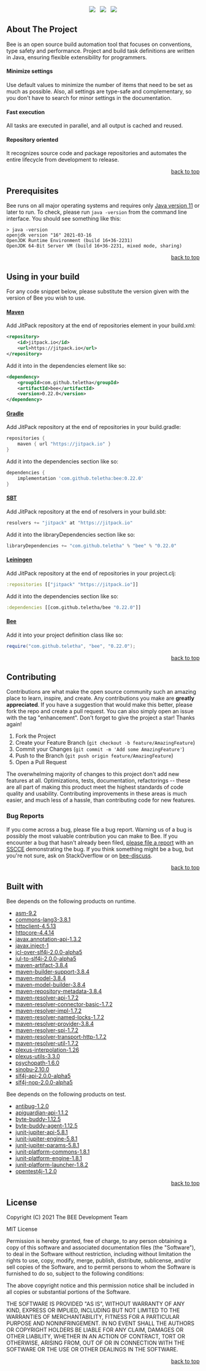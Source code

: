 <p align="center">
    <a href="https://docs.oracle.com/en/java/javase/11/"><img src="https://img.shields.io/badge/Java-Release%2011-green"/></a>
    <span>&nbsp;</span>
    <a href="https://jitpack.io/#teletha/bee"><img src="https://img.shields.io/jitpack/v/github/teletha/bee?label=Repository&color=green"></a>
    <span>&nbsp;</span>
    <a href="https://teletha.github.io/bee"><img src="https://img.shields.io/website.svg?down_color=red&down_message=CLOSE&label=Official%20Site&up_color=green&up_message=OPEN&url=https%3A%2F%2Fteletha.github.io%2Fbee"></a>
</p>


## About The Project
Bee is an open source build automation tool that focuses on conventions, type safety and performance.
Project and build task definitions are written in Java, ensuring flexible extensibility for programmers.

#### Minimize settings
Use default values to minimize the number of items that need to be set as much as possible. Also, all settings are type-safe and complementary, so you don't have to search for minor settings in the documentation.

#### Fast execution
All tasks are executed in parallel, and all output is cached and reused.

#### Repository oriented
It recognizes source code and package repositories and automates the entire lifecycle from development to release.
<p align="right"><a href="#top">back to top</a></p>


## Prerequisites
Bee runs on all major operating systems and requires only [Java version 11](https://docs.oracle.com/en/java/javase/11/) or later to run.
To check, please run `java -version` from the command line interface. You should see something like this:
```
> java -version
openjdk version "16" 2021-03-16
OpenJDK Runtime Environment (build 16+36-2231)
OpenJDK 64-Bit Server VM (build 16+36-2231, mixed mode, sharing)
```
<p align="right"><a href="#top">back to top</a></p>

## Using in your build
For any code snippet below, please substitute the version given with the version of Bee you wish to use.
#### [Maven](https://maven.apache.org/)
Add JitPack repository at the end of repositories element in your build.xml:
```xml
<repository>
    <id>jitpack.io</id>
    <url>https://jitpack.io</url>
</repository>
```
Add it into in the dependencies element like so:
```xml
<dependency>
    <groupId>com.github.teletha</groupId>
    <artifactId>bee</artifactId>
    <version>0.22.0</version>
</dependency>
```
#### [Gradle](https://gradle.org/)
Add JitPack repository at the end of repositories in your build.gradle:
```gradle
repositories {
    maven { url "https://jitpack.io" }
}
```
Add it into the dependencies section like so:
```gradle
dependencies {
    implementation 'com.github.teletha:bee:0.22.0'
}
```
#### [SBT](https://www.scala-sbt.org/)
Add JitPack repository at the end of resolvers in your build.sbt:
```scala
resolvers += "jitpack" at "https://jitpack.io"
```
Add it into the libraryDependencies section like so:
```scala
libraryDependencies += "com.github.teletha" % "bee" % "0.22.0"
```
#### [Leiningen](https://leiningen.org/)
Add JitPack repository at the end of repositories in your project.clj:
```clj
:repositories [["jitpack" "https://jitpack.io"]]
```
Add it into the dependencies section like so:
```clj
:dependencies [[com.github.teletha/bee "0.22.0"]]
```
#### [Bee](https://teletha.github.io/bee)
Add it into your project definition class like so:
```java
require("com.github.teletha", "bee", "0.22.0");
```
<p align="right"><a href="#top">back to top</a></p>


## Contributing
Contributions are what make the open source community such an amazing place to learn, inspire, and create. Any contributions you make are **greatly appreciated**.
If you have a suggestion that would make this better, please fork the repo and create a pull request. You can also simply open an issue with the tag "enhancement".
Don't forget to give the project a star! Thanks again!

1. Fork the Project
2. Create your Feature Branch (`git checkout -b feature/AmazingFeature`)
3. Commit your Changes (`git commit -m 'Add some AmazingFeature'`)
4. Push to the Branch (`git push origin feature/AmazingFeature`)
5. Open a Pull Request

The overwhelming majority of changes to this project don't add new features at all. Optimizations, tests, documentation, refactorings -- these are all part of making this product meet the highest standards of code quality and usability.
Contributing improvements in these areas is much easier, and much less of a hassle, than contributing code for new features.

### Bug Reports
If you come across a bug, please file a bug report. Warning us of a bug is possibly the most valuable contribution you can make to Bee.
If you encounter a bug that hasn't already been filed, [please file a report](https://github.com/teletha/bee/issues/new) with an [SSCCE](http://sscce.org/) demonstrating the bug.
If you think something might be a bug, but you're not sure, ask on StackOverflow or on [bee-discuss](https://github.com/teletha/bee/discussions).
<p align="right"><a href="#top">back to top</a></p>


## Built with
Bee depends on the following products on runtime.
* [asm-9.2](https://mvnrepository.com/artifact/org.ow2.asm/asm/9.2)
* [commons-lang3-3.8.1](https://mvnrepository.com/artifact/org.apache.commons/commons-lang3/3.8.1)
* [httpclient-4.5.13](https://mvnrepository.com/artifact/org.apache.httpcomponents/httpclient/4.5.13)
* [httpcore-4.4.14](https://mvnrepository.com/artifact/org.apache.httpcomponents/httpcore/4.4.14)
* [javax.annotation-api-1.3.2](https://mvnrepository.com/artifact/javax.annotation/javax.annotation-api/1.3.2)
* [javax.inject-1](https://mvnrepository.com/artifact/javax.inject/javax.inject/1)
* [jcl-over-slf4j-2.0.0-alpha5](https://mvnrepository.com/artifact/org.slf4j/jcl-over-slf4j/2.0.0-alpha5)
* [jul-to-slf4j-2.0.0-alpha5](https://mvnrepository.com/artifact/org.slf4j/jul-to-slf4j/2.0.0-alpha5)
* [maven-artifact-3.8.4](https://mvnrepository.com/artifact/org.apache.maven/maven-artifact/3.8.4)
* [maven-builder-support-3.8.4](https://mvnrepository.com/artifact/org.apache.maven/maven-builder-support/3.8.4)
* [maven-model-3.8.4](https://mvnrepository.com/artifact/org.apache.maven/maven-model/3.8.4)
* [maven-model-builder-3.8.4](https://mvnrepository.com/artifact/org.apache.maven/maven-model-builder/3.8.4)
* [maven-repository-metadata-3.8.4](https://mvnrepository.com/artifact/org.apache.maven/maven-repository-metadata/3.8.4)
* [maven-resolver-api-1.7.2](https://mvnrepository.com/artifact/org.apache.maven.resolver/maven-resolver-api/1.7.2)
* [maven-resolver-connector-basic-1.7.2](https://mvnrepository.com/artifact/org.apache.maven.resolver/maven-resolver-connector-basic/1.7.2)
* [maven-resolver-impl-1.7.2](https://mvnrepository.com/artifact/org.apache.maven.resolver/maven-resolver-impl/1.7.2)
* [maven-resolver-named-locks-1.7.2](https://mvnrepository.com/artifact/org.apache.maven.resolver/maven-resolver-named-locks/1.7.2)
* [maven-resolver-provider-3.8.4](https://mvnrepository.com/artifact/org.apache.maven/maven-resolver-provider/3.8.4)
* [maven-resolver-spi-1.7.2](https://mvnrepository.com/artifact/org.apache.maven.resolver/maven-resolver-spi/1.7.2)
* [maven-resolver-transport-http-1.7.2](https://mvnrepository.com/artifact/org.apache.maven.resolver/maven-resolver-transport-http/1.7.2)
* [maven-resolver-util-1.7.2](https://mvnrepository.com/artifact/org.apache.maven.resolver/maven-resolver-util/1.7.2)
* [plexus-interpolation-1.26](https://mvnrepository.com/artifact/org.codehaus.plexus/plexus-interpolation/1.26)
* [plexus-utils-3.3.0](https://mvnrepository.com/artifact/org.codehaus.plexus/plexus-utils/3.3.0)
* [psychopath-1.6.0](https://mvnrepository.com/artifact/com.github.teletha/psychopath/1.6.0)
* [sinobu-2.10.0](https://mvnrepository.com/artifact/com.github.teletha/sinobu/2.10.0)
* [slf4j-api-2.0.0-alpha5](https://mvnrepository.com/artifact/org.slf4j/slf4j-api/2.0.0-alpha5)
* [slf4j-nop-2.0.0-alpha5](https://mvnrepository.com/artifact/org.slf4j/slf4j-nop/2.0.0-alpha5)

Bee depends on the following products on test.
* [antibug-1.2.0](https://mvnrepository.com/artifact/com.github.teletha/antibug/1.2.0)
* [apiguardian-api-1.1.2](https://mvnrepository.com/artifact/org.apiguardian/apiguardian-api/1.1.2)
* [byte-buddy-1.12.5](https://mvnrepository.com/artifact/net.bytebuddy/byte-buddy/1.12.5)
* [byte-buddy-agent-1.12.5](https://mvnrepository.com/artifact/net.bytebuddy/byte-buddy-agent/1.12.5)
* [junit-jupiter-api-5.8.1](https://mvnrepository.com/artifact/org.junit.jupiter/junit-jupiter-api/5.8.1)
* [junit-jupiter-engine-5.8.1](https://mvnrepository.com/artifact/org.junit.jupiter/junit-jupiter-engine/5.8.1)
* [junit-jupiter-params-5.8.1](https://mvnrepository.com/artifact/org.junit.jupiter/junit-jupiter-params/5.8.1)
* [junit-platform-commons-1.8.1](https://mvnrepository.com/artifact/org.junit.platform/junit-platform-commons/1.8.1)
* [junit-platform-engine-1.8.1](https://mvnrepository.com/artifact/org.junit.platform/junit-platform-engine/1.8.1)
* [junit-platform-launcher-1.8.2](https://mvnrepository.com/artifact/org.junit.platform/junit-platform-launcher/1.8.2)
* [opentest4j-1.2.0](https://mvnrepository.com/artifact/org.opentest4j/opentest4j/1.2.0)
<p align="right"><a href="#top">back to top</a></p>


## License
Copyright (C) 2021 The BEE Development Team

MIT License

Permission is hereby granted, free of charge, to any person obtaining a copy
of this software and associated documentation files (the "Software"), to deal
in the Software without restriction, including without limitation the rights
to use, copy, modify, merge, publish, distribute, sublicense, and/or sell
copies of the Software, and to permit persons to whom the Software is
furnished to do so, subject to the following conditions:

The above copyright notice and this permission notice shall be included in all
copies or substantial portions of the Software.

THE SOFTWARE IS PROVIDED "AS IS", WITHOUT WARRANTY OF ANY KIND, EXPRESS OR
IMPLIED, INCLUDING BUT NOT LIMITED TO THE WARRANTIES OF MERCHANTABILITY,
FITNESS FOR A PARTICULAR PURPOSE AND NONINFRINGEMENT. IN NO EVENT SHALL THE
AUTHORS OR COPYRIGHT HOLDERS BE LIABLE FOR ANY CLAIM, DAMAGES OR OTHER
LIABILITY, WHETHER IN AN ACTION OF CONTRACT, TORT OR OTHERWISE, ARISING FROM,
OUT OF OR IN CONNECTION WITH THE SOFTWARE OR THE USE OR OTHER DEALINGS IN THE
SOFTWARE.
<p align="right"><a href="#top">back to top</a></p>